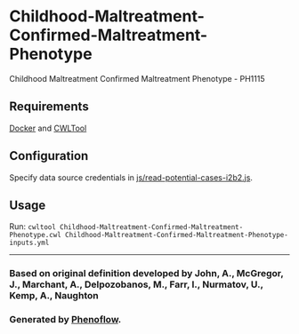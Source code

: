 # Childhood-Maltreatment-Confirmed-Maltreatment-Phenotype

Childhood Maltreatment Confirmed Maltreatment Phenotype - PH1115

## Requirements

[Docker](https://docs.docker.com/install/) and [CWLTool](https://github.com/common-workflow-language/cwltool#install)

## Configuration

Specify data source credentials in [js/read-potential-cases-i2b2.js](js/read-potential-cases-i2b2.js).

## Usage

Run: `cwltool Childhood-Maltreatment-Confirmed-Maltreatment-Phenotype.cwl Childhood-Maltreatment-Confirmed-Maltreatment-Phenotype-inputs.yml`

***

### Based on original definition developed by John, A., McGregor, J., Marchant, A., Delpozobanos, M., Farr, I., Nurmatov, U., Kemp, A., Naughton
### Generated by [Phenoflow](https://kclhi.org/phenoflow).
